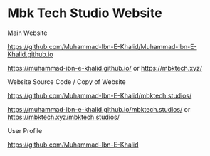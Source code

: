 # Mbk Tech Studio Website

Main Website

https://github.com/Muhammad-Ibn-E-Khalid/Muhammad-Ibn-E-Khalid.github.io

https://muhammad-ibn-e-khalid.github.io/ or https://mbktech.xyz/


Website Source Code / Copy of Website

https://github.com/Muhammad-Ibn-E-Khalid/mbktech.studios/

https://muhammad-ibn-e-khalid.github.io/mbktech.studios/ or https://mbktech.xyz/mbktech.studios/


User Profile

https://github.com/Muhammad-Ibn-E-Khalid
